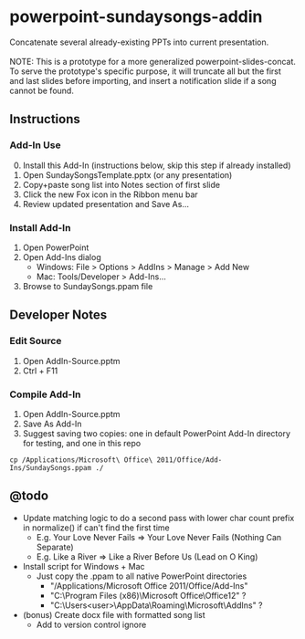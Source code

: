 # powerpoint-sundaysongs-addin
Concatenate several already-existing PPTs into current presentation.
<br /><br />NOTE: This is a prototype for a more generalized powerpoint-slides-concat. To serve the prototype's specific purpose, it will truncate all but the first and last slides before importing, and insert a notification slide if a song cannot be found.
<!-- @todo: powerpoint-slides-import better name? + better keywordy description -->


## Instructions

### Add-In Use
0. Install this Add-In (instructions below, skip this step if already installed)
1. Open SundaySongsTemplate.pptx (or any presentation)
2. Copy+paste song list into Notes section of first slide
3. Click the new Fox icon in the Ribbon menu bar
4. Review updated presentation and Save As...

### Install Add-In
1. Open PowerPoint
2. Open Add-Ins dialog
	- Windows: File > Options > AddIns > Manage > Add New
	- Mac: Tools/Developer > Add-Ins...
3. Browse to SundaySongs.ppam file



## Developer Notes

### Edit Source
1. Open AddIn-Source.pptm
2. Ctrl + F11

### Compile Add-In
1. Open AddIn-Source.pptm
2. Save As Add-In
3. Suggest saving two copies: one in default PowerPoint Add-In directory for testing, and one in this repo
```shell
cp /Applications/Microsoft\ Office\ 2011/Office/Add-Ins/SundaySongs.ppam ./
```



## @todo
- Update matching logic to do a second pass with lower char count prefix in normalize() if can't find the first time
	- E.g. Your Love Never Fails => Your Love Never Fails (Nothing Can Separate)
	- E.g. Like a River => Like a River Before Us (Lead on O King)
- Install script for Windows + Mac
	- Just copy the .ppam to all native PowerPoint directories
		- "/Applications/Microsoft Office 2011/Office/Add-Ins"
		- "C:\Program Files (x86)\Microsoft Office\Office12" ?
		- "C:\Users\<user>\AppData\Roaming\Microsoft\AddIns" ?
- (bonus) Create docx file with formatted song list
	- Add to version control ignore


<!--

Sub findAndImport()
	Dim song As Variant
	Dim files As Collection
	Dim file As Variant
	Dim fileMatch As Variant
	Dim addSlidesAfterIndex As Long
	Dim blankSlide As Slide

	If Len(ActivePresentation.path) = 0 Then
		MsgBox "Please save your presentation before running"
		Exit Sub
	End If

	' Remove all but first and last slides
	Do While ActivePresentation.Slides.count > 2
		ActivePresentation.Slides(2).Delete
	Loop

	Set files = listFiles(getSongsDirectory())
	For Each song In getSongListInput()
		fileMatch = Null
		For Each file In files
			' Normalize
			If normalize(song) = normalize(file(0)) Then
				fileMatch = file
				Exit For
			End If
		Next file
		addSlidesAfterIndex = ActivePresentation.Slides.count - 1
		If addSlidesAfterIndex < 1 Then addSlidesAfterIndex = 1
		If Not IsNull(fileMatch) Then
			Debug.Print "MATCH: " & song & " == " & fileMatch(0)
			If onMac() Then
				fileToInsert = Replace(Replace(fileMatch(1), "Macintosh HD", ""), ":", "/")
			Else
				fileToInsert = fileMatch(1)
			End If
			Debug.Print "fileToInsert: " & fileToInsert
			ActivePresentation.Slides.InsertFromFile fileToInsert, addSlidesAfterIndex
		Else
			Debug.Print "NO MATCH: " & song
			'Set blankSlide = ActivePresentation.Slides.AddSlide(addSlidesAfterIndex+1, ActivePresentation.Slides(1).CustomLayout)
			Set blankSlide = ActivePresentation.Slides.AddSlide(addSlidesAfterIndex + 1, ActivePresentation.Designs(1).SlideMaster.CustomLayouts(1))
			blankSlide.Shapes.Title.TextFrame.TextRange.Text = song
		End If
	Next song
End Sub

Function getSongsDirectory()
	' Application.FileDialog not found?
	' Application.FileDialog(msoFileDialogFolderPicker)
	' getSongsDirectory = "/Users/ahulce/Dropbox/Beachmint/powerpoint-sundaysongs-addin/example-songs/"
	' getSongsDirectory = "Macintosh HD:Users:ahulce:Dropbox:Beachmint:powerpoint-sundaysongs-addin:example-songs:"
	getSongsDirectory = appendDirectorySeparator(ActivePresentation.path)
End Function

Function getSongListInput() As Collection
	' Songs separated by newlines or semicolons in first slide notes
	Dim notes As String
	Dim lines() As String
	Dim line As String
	Dim songs As New Collection
	Dim i As Integer

	notes = ActivePresentation.Slides(1).NotesPage.Shapes.Placeholders(2).TextFrame.TextRange.Text
	'lines = Split(notes, vbLf)
	'lines = Split(notes, vbCrLf)
	If onMac() Then
		lines = Split(notes, vbNewLine)
	Else
		lines = Split(notes, Strings.Chr(13))
	End If
	For i = 0 To UBound(lines)
		line = Trim(lines(i))
		If line <> "" Then
			songs.Add line
		End If
	Next i
	Set getSongListInput = songs
End Function

Function listFiles(ByVal path As String) As Collection
	' WARNING: This isn't multi-client safe, could result in infinite while()
	Dim items As New Collection
	Dim fileName As String
	Dim subfolders As New Collection
	Dim subfolder As Variant
	Dim subfolderItem As Variant

	fileName = Dir(path, vbDirectory)
	Do While Len(fileName) > 0
		If Left(fileName, 1) <> "." Then
			If Right(fileName, 5) = ".pptx" Or Right(fileName, 4) = ".ppt" Then
				items.Add Array(fileName, path & fileName)
			ElseIf IsDir(path & fileName) Then
				' Cannot recurse here, see WARNING above
				subfolders.Add appendDirectorySeparator(path & fileName)
			End If
		End If
		fileName = Dir
	Loop
	For Each subfolder In subfolders
		For Each subfolderItem In listFiles(subfolder)
			items.Add subfolderItem
		Next subfolderItem
	Next subfolder
	Set listFiles = items
End Function

Function IsDir(ByVal path As String) As Boolean
	If GetAttr(path) And vbDirectory Then
		IsDir = True
	End If
End Function

Function normalize(ByVal str As String) As String
	' Note: On mac, replaces end bits of long names with weird stuff. @todo: there's a way to fix this
	If onMac() Then str = Left(str, 18)
	str = Trim(str)
	str = LCase(str)
	str = Replace(Replace(str, ".pptx", ""), ".ppt", "")
	str = stripNonAlphaNumeric(str)
	normalize = str
End Function

Function stripNonAlphaNumeric(ByVal str As String) As String
	Dim i As Integer
	Dim strStripped As String

	For i = 1 To Len(str)
		Select Case Asc(Mid(str, i, 1))
			Case 48 To 57, 65 To 90, 97 To 122:
				strStripped = strStripped & Mid(str, i, 1)
		End Select
	Next
	stripNonAlphaNumeric = strStripped
End Function

Function appendDirectorySeparator(ByVal path As String) As String
	Dim sep As String
	sep = getDirectorySeparatorFromPath(path)
	If Right(path, 1) <> sep Then path = path & sep
	appendDirectorySeparator = path
End Function

Function getDirectorySeparatorFromPath(ByVal path As String) As String
	Dim sep As String
	sep = "\"
	If UBound(Split(path, ":")) > 1 Then sep = ":"
	getDirectorySeparatorFromPath = sep
End Function

Function onMac() As Boolean
	If getDirectorySeparatorFromPath(ActivePresentation.path) = ":" Then onMac = True
End Function



''' CLEANER BUT DONT WORK ATTEMPTS BELOW '''


' FileSystemObject not found :(
Private Function listFiles(ByVal path As String) As String()
	'Dim fso As New FileSystemObject
	Dim fso As Object
	Dim dir As Object
	Dim file As Object
	Dim n As Integer
	Dim result() As String

	Set fso = createObject("FileSystemObject")
	Set dir = objFSO.GetFolder(path)
	For Each file In dir.Files
		ReDim Preserve result(n) As String
		result(n) = file.path & file.name
		n = n+1
	Next file

	listFiles = result
End Function

' Doesnt work without ActiveX stuff... :(
Function SplitRe(text As String, pattern As String, Optional ignorecase As Boolean) As String()
	' Use example: getSongListInput = SplitRe(notes, "\n\r|\r\n|\r|\n|\s*;\s*")
	Static re As Object
	If re Is Nothing Then
		Set re = CreateObject("VBScript.RegExp")
		re.Global = True
		re.MultiLine = True
	End If
	re.ignorecase = ignorecase
	re.pattern = pattern
	SplitRe = Strings.Split(re.Replace(text, vbNullChar), vbNullChar)
End Function

-->

